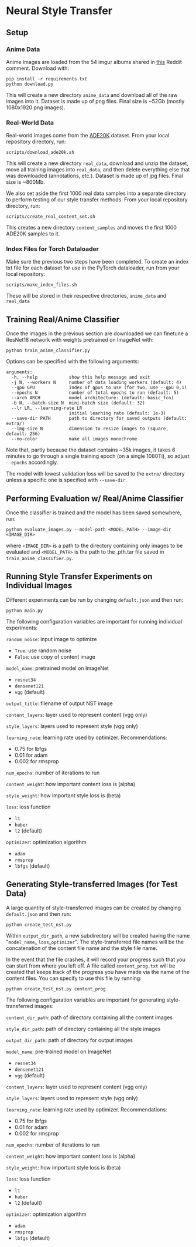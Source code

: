 # Neural Style Transfer

## Setup

### Anime Data

Anime images are loaded from the 54 imgur albums shared in
[this](https://www.reddit.com/r/anime/comments/5vez7c/is_there_any_site_that_shares_anime_scenery/de206au?utm_source=share&utm_medium=web2x&context=3) Reddit comment.
Download with:
```
pip install -r requirements.txt
python download.py
```

This will create a new directory `anime_data` and download all of the raw images into it. Dataset is made up of png files. Final size is ~52Gb (mostly 1080x1920 png images).

### Real-World Data

Real-world images come from the [ADE20K](https://groups.csail.mit.edu/vision/datasets/ADE20K/) dataset. From your local repository directory, run:
```
scripts/download_ade20k.sh
```

This will create a new directory `real_data`, download and unzip the dataset, move all training images into `real_data`, and then delete everything else that was downloaded (annotations, etc.). Dataset is made up of jpg files. Final size is ~800Mb.

We also set aside the first 1000 real data samples into a separate directory to perform testing of our style transfer methods. From your local repository directory, run:
```
scripts/create_real_content_set.sh
```

This creates a new directory `content_samples` and moves the first 1000 ADE20K samples to it.

### Index Files for Torch Dataloader

Make sure the previous two steps have been completed. To create an index txt file for each dataset for use in the PyTorch dataloader, run from your local repository:
```
scripts/make_index_files.sh
```

These will be stored in their respective directories, `anime_data` and `real_data`

## Training Real/Anime Classifier

Once the images in the previous section are downloaded we can finetune a ResNet18 network with weights pretrained on ImageNet with:
```
python train_anime_classifier.py
```

Options can be specified with the following arguments:
```
arguments:
  -h, --help            show this help message and exit
  -j N, --workers N     number of data loading workers (default: 4)
  --gpu GPU             index of gpus to use (for two, use --gpu 0,1)
  --epochs N            number of total epochs to run (default: 5)
  --arch ARCH           model architecture: (default: basic_fcn)
  -b N, --batch-size N  mini-batch size (default: 32)
  --lr LR, --learning-rate LR
                        initial learning rate (default: 1e-3)
  --save-dir PATH       path to directory for saved outputs (default: extra/)
  --img-size N          dimension to resize images to (square, default: 256)
  --no-color            make all images monochrome

```

Note that, partly because the dataset contains ~35k images, it takes 6 minutes to go through a single training epoch (on a single 1080Ti), so adjust `--epochs` accordingly.

The model with lowest validation loss will be saved to the `extra/` directory unless a specific one is specified with `--save-dir`.

## Performing Evaluation w/ Real/Anime Classifier

Once the classifier is trained and the model has been saved somewhere, run:
```
python evaluate_images.py --model-path <MODEL_PATH> --image-dir <IMAGE_DIR>
```

where `<IMAGE_DIR>` is a path to the directory containing only images to be evaluated and `<MODEL_PATH>` is the path to the .pth.tar file saved in `train_anime_classifier.py`.

## Running Style Transfer Experiments on Individual Images
Different experiments can be run by changing `default.json` and then run:
```
python main.py
```

The following configuration variables are important for running individual experiments:

`random_noise`: input image to optimize
  - `True`: use random noise
  - `False`: use copy of content image

`model_name`: pretrained model on ImageNet
  - `resnet34`
  - `densenet121`
  - `vgg` (default)

`output_title`: filename of output NST image

`content_layers`: layer used to represent content (vgg only)

`style_layers`: layers used to represent style (vgg only)

`learning_rate`: learning rate used by optimizer. Recommendations:
  - 0.75 for lbfgs
  - 0.01 for adam
  - 0.002 for rmsprop

`num_epochs`: number of iterations to run

`content_weight`: how important content loss is (alpha)

`style_weight`: how important style loss is (beta)

`loss`: loss function
  - `l1`
  - `huber`
  - `l2` (default)

`optimizer`: optimization algorithm
  - `adam` 
  - `rmsprop`
  - `lbfgs` (default)

## Generating Style-transferred Images (for Test Data)
A large quantity of style-transferred images can be created by changing `default.json` and then run:
```
python create_test_nst.py
```
Within `output_dir_path`, a new subdirectory will be created having the name "`model_name`_ `loss`_`optimizer`". The style-transferred file names will be the concatenation of the content file name and the style file name.

In the event that the file crashes, it will record your progress such that you can start from where you left off. A file called `content_prog.txt` will be created that keeps track of the progress you have made via the name of the content files. You can specify to use this file by running:
```
python create_test_nst.py content_prog
```

The following configuration variables are important for generating style-transferred images:

`content_dir_path`: path of directory containing all the content images

`style_dir_path`: path of directory containing all the style images

`output_dir_path`: path of directory for output images

`model_name`: pre-trained model on ImageNet
  - `resnet34`
  - `densenet121`
  - `vgg` (default)

`content_layers`: layer used to represent content (vgg only)

`style_layers`: layers used to represent style (vgg only)

`learning_rate`: learning rate used by optimizer. Recommendations:
  - 0.75 for lbfgs
  - 0.01 for adam
  - 0.002 for rmsprop

`num_epochs`: number of iterations to run

`content_weight`: how important content loss is (alpha)

`style_weight`: how important style loss is (beta)

`loss`: loss function
  - `l1`
  - `huber`
  - `l2` (default)

`optimizer`: optimization algorithm
  - `adam` 
  - `rmsprop`
  - `lbfgs` (default)
